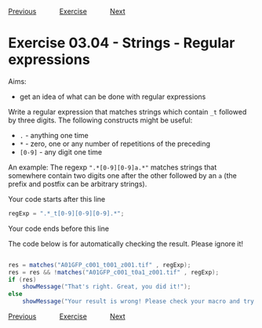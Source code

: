 [Previous](./ans03-03.md) &nbsp;&nbsp;&nbsp;&nbsp;&nbsp;&nbsp;&nbsp;&nbsp;&nbsp;&nbsp;     [Exercise](../ex/ex03-04.md) &nbsp;&nbsp;&nbsp;&nbsp;&nbsp;&nbsp;&nbsp;&nbsp;&nbsp;&nbsp; [Next](./ans04-01.md)

# Exercise 03.04 - Strings - Regular expressions
Aims: 
- get an idea of what can be done with regular expressions

Write a regular expression that matches strings which contain `_t` 
followed by three digits. The following constructs might be useful:
- `.` - anything one time 
- `*` - zero, one or any number of repetitions of the preceding
- `[0-9]` - any digit one time

An example: The regexp `".*[0-9][0-9]a.*"` matches strings that somewhere contain 
two digits one after the other followed by an `a` (the prefix and postfix can be
arbitrary strings).

Your code starts after this line 
```java
regExp = ".*_t[0-9][0-9][0-9].*";
```
 Your code ends before this line

The code below is for automatically checking the result. Please ignore it! 
```java

res = matches("A01GFP_c001_t001_z001.tif" , regExp);
res = res && !matches("A01GFP_c001_t0a1_z001.tif" , regExp);
if (res) 
	showMessage("That's right. Great, you did it!");
else 
	showMessage("Your result is wrong! Please check your macro and try again!");
```

[Previous](./ans03-03.md) &nbsp;&nbsp;&nbsp;&nbsp;&nbsp;&nbsp;&nbsp;&nbsp;&nbsp;&nbsp;     [Exercise](../ex/ex03-04.md) &nbsp;&nbsp;&nbsp;&nbsp;&nbsp;&nbsp;&nbsp;&nbsp;&nbsp;&nbsp; [Next](./ans04-01.md)
